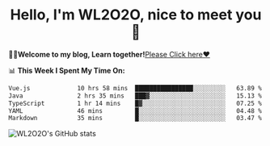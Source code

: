 <h1 align = "center">Hello, I'm WL2O2O, nice to meet you 👋</h1>

🧑‍💻**Welcome to my blog, Learn together!**[Please Click here❤️](https://wl2o2o.github.io)

📊 **This Week I Spent My Time On:**
<!--START_SECTION:waka-->

```txt
Vue.js             10 hrs 58 mins  ████████████████░░░░░░░░░   63.89 %
Java               2 hrs 35 mins   ███▓░░░░░░░░░░░░░░░░░░░░░   15.13 %
TypeScript         1 hr 14 mins    █▓░░░░░░░░░░░░░░░░░░░░░░░   07.25 %
YAML               46 mins         █░░░░░░░░░░░░░░░░░░░░░░░░   04.48 %
Markdown           35 mins         █░░░░░░░░░░░░░░░░░░░░░░░░   03.47 %
```

<!--END_SECTION:waka-->

![WL2O2O's GitHub stats](https://github-readme-stats.vercel.app/api?username=wl2o2o&show_icons=true)


<!--
**WL2O2O/WL2O2O** is a ✨ _special_ ✨ repository because its `README.md` (this file) appears on your GitHub profile.

Here are some ideas to get you started:

- 🔭 I’m currently working on ...
- 🌱 I’m currently learning ...
- 👯 I’m looking to collaborate on ...
- 🤔 I’m looking for help with ...
- 💬 Ask me about ...
- 📫 How to reach me: ...
- 😄 Pronouns: ...
- ⚡ Fun fact: ...
-->
